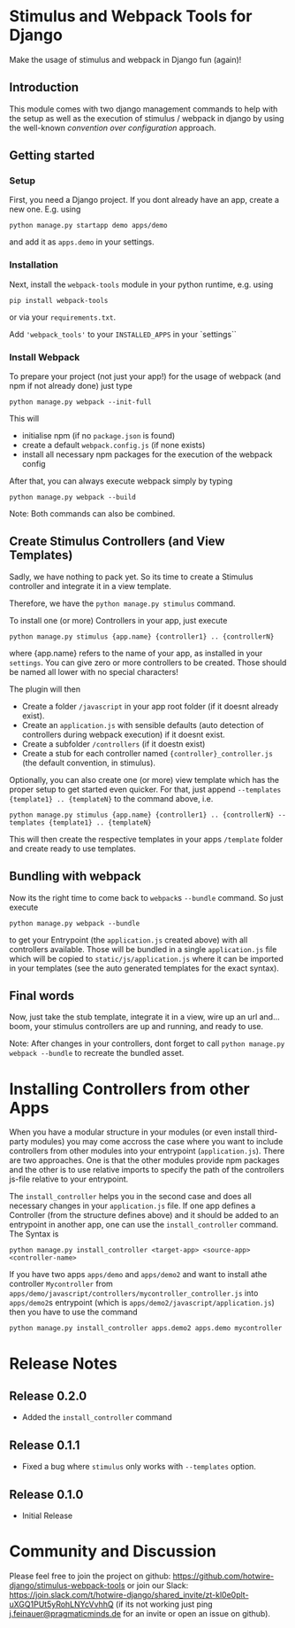 # Stimulus and Webpack Tools for Django

Make the usage of stimulus and webpack in Django fun (again)! 

## Introduction

This module comes with two django management commands to help
with the setup as well as the execution of stimulus / webpack in django
by using the well-known _convention over configuration_ approach.

## Getting started

### Setup

First, you need a Django project. If you dont already have an app, create a new one.
E.g. using

```
python manage.py startapp demo apps/demo
```

and add it as `apps.demo` in your settings.

### Installation

Next, install the `webpack-tools` module in your python runtime, e.g. using 

```
pip install webpack-tools 
```

or via your `requirements.txt`.

Add `'webpack_tools'` to your `INSTALLED_APPS` in your `settings``

### Install Webpack

To prepare your project (not just your app!) for the usage of webpack (and npm if not already done) just type

```
python manage.py webpack --init-full
```

This will

* initialise npm (if no `package.json` is found)
* create a default `webpack.config.js` (if none exists)
* install all necessary npm packages for the execution of the webpack config

After that, you can always execute webpack simply by typing

```
python manage.py webpack --build
```

Note: Both commands can also be combined.

## Create Stimulus Controllers (and View Templates)

Sadly, we have nothing to pack yet.
So its time to create a Stimulus controller and integrate it in a view template.

Therefore, we have the `python manage.py stimulus` command.

To install one (or more) Controllers in your app, just execute

```
python manage.py stimulus {app.name} {controller1} .. {controllerN}
```

where {app.name} refers to the name of your app, as installed in your `settings`.
You can give zero or more controllers to be created. Those should be named all lower with no special characters!

The plugin will then

* Create a folder `/javascript` in your app root folder (if it doesnt already exist).
* Create an `application.js` with sensible defaults (auto detection of controllers during webpack execution) if it doesnt exist.
* Create a subfolder `/controllers` (if it doestn exist)
* Create a stub for each controller named `{controller}_controller.js` (the default convention, in stimulus).

Optionally, you can also create one (or more) view template which has the proper setup to get started even quicker.
For that, just append `--templates {template1} .. {templateN}` to the command above, i.e.

```
python manage.py stimulus {app.name} {controller1} .. {controllerN} --templates {template1} .. {templateN}
```

This will then create the respective templates in your apps `/template` folder and create ready to use templates.

## Bundling with webpack

Now its the right time to come back to `webpack`s `--bundle` command.
So just execute

```
python manage.py webpack --bundle
```

to get your Entrypoint (the `application.js` created above) with all controllers available.
Those will be bundled in a single `application.js` file which will be copied to `static/js/application.js` where it can be imported in your templates (see the auto generated templates for the exact syntax).

## Final words

Now, just take the stub template, integrate it in a view, wire up an url and... boom, your stimulus controllers are up and running, and ready to use.

Note: After changes in your controllers, dont forget to call `python manage.py webpack --bundle` to recreate the bundled asset.

# Installing Controllers from other Apps

When you have a modular structure in your modules (or even install third-party modules) you may come accross the case where you want to
include controllers from other modules into your entrypoint (`application.js`).
There are two approaches. One is that the other modules provide npm packages and the other is to use relative imports to specify the path of the controllers js-file relative to your entrypoint.

The `install_controller` helps you in the second case and does all necessary changes in your `application.js` file.
If one app defines a Controller (from the structure defines above) and it should be added to an entrypoint in another app, one can use the `install_controller` command.
The Syntax is

```
python manage.py install_controller <target-app> <source-app> <controller-name>
```

If you have two apps `apps/demo` and `apps/demo2` and want to install athe controller `Mycontroller` from `apps/demo/javascript/controllers/mycontroller_controller.js` into `apps/demo2`s entrypoint (which is `apps/demo2/javascript/application.js`) then you have to use the command

```
python manage.py install_controller apps.demo2 apps.demo mycontroller
```

# Release Notes

## Release 0.2.0

* Added the `install_controller` command

## Release 0.1.1

* Fixed a bug where `stimulus` only works with `--templates` option.

## Release 0.1.0

* Initial Release

# Community and Discussion

Please feel free to join the project on github: https://github.com/hotwire-django/stimulus-webpack-tools
or join our Slack: https://join.slack.com/t/hotwire-django/shared_invite/zt-kl0e0plt-uXGQ1PUt5yRohLNYcVvhhQ
(if its not working just ping j.feinauer@pragmaticminds.de for an invite or open an issue on github).
